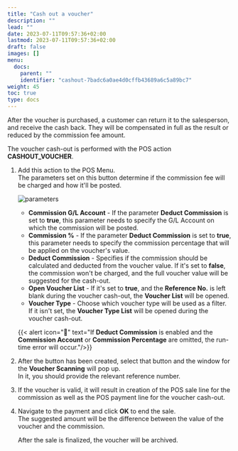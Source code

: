 ```yaml
---
title: "Cash out a voucher"
description: ""
lead: ""
date: 2023-07-11T09:57:36+02:00
lastmod: 2023-07-11T09:57:36+02:00
draft: false
images: []
menu:
  docs:
    parent: ""
    identifier: "cashout-7badc6a0ae4d0cffb43689a6c5a89bc7"
weight: 45
toc: true
type: docs
---
```


After the voucher is purchased, a customer can return it to the salesperson, and receive the cash back. They will be compensated in full as the result or reduced by the commission fee amount.

The voucher cash-out is performed with the POS action **CASHOUT_VOUCHER**.

1. Add this action to the POS Menu.      
   The parameters set on this button determine if the commission fee will be charged and how it'll be posted.

    ![parameters](Cashout_parameters.png)

   - **Commission G/L Account** - If the parameter **Deduct Commission** is set to **true**, this parameter needs to specify the G/L Account on which the commission will be posted.
   - **Commission %** - If the parameter **Deduct Commission** is set to **true**, this parameter needs to specify the commission percentage that will be applied on the voucher's value.
   - **Deduct Commission** - Specifies if the commission should be calculated and deducted from the voucher value. If it's set to **false**, the commission won't be charged, and the full voucher value will be suggested for the cash-out.
   - **Open Voucher List** - If it's set to **true**, and the **Reference No.** is left blank during the voucher cash-out, the **Voucher List** will be opened.
   - **Voucher Type** - Choose which voucher type will be used as a filter. If it isn't set, the **Voucher Type List** will be opened during the voucher cash-out.

    {{< alert icon="📝" text="If <b>Deduct Commission</b> is enabled and the <b>Commission Account</b> or <b>Commission Percentage</b> are omitted, the run-time error will occur."/>}}

2. After the button has been created, select that button and the window for the **Voucher Scanning** will pop up.      
   In it, you should provide the relevant reference number.

3. If the voucher is valid, it will result in creation of the POS sale line for the commission as well as the POS payment line for the voucher cash-out.
4. Navigate to the payment and click **OK** to end the sale.      
   The suggested amount will be the difference between the value of the voucher and the commission.

   After the sale is finalized, the voucher will be archived.